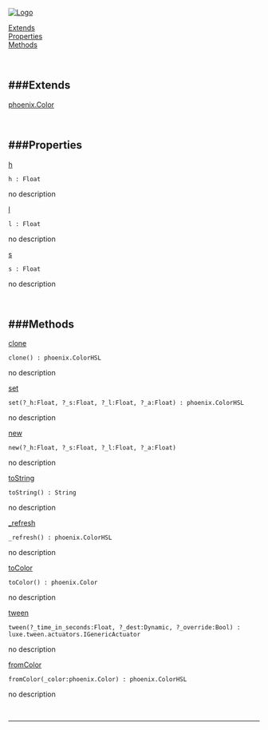 
[![Logo](http://luxeengine.com/images/logo.png)](index.html)


[Extends](#Extends)   
[Properties](#Properties)   
[Methods](#Methods)   


&nbsp;   

<a class="lift" name="Extends" ></a>
###Extends   
---
<a class="lift" name="phoenix.Color" href="phoenix.Color.html">phoenix.Color</a>

&nbsp;   

<a class="lift" name="Properties" ></a>
###Properties   
---
<a class="lift" name="h" href="#h">h</a>



    h : Float

<span class="small_desc_flat"> no description </span>   

<a class="lift" name="l" href="#l">l</a>



    l : Float

<span class="small_desc_flat"> no description </span>   

<a class="lift" name="s" href="#s">s</a>



    s : Float

<span class="small_desc_flat"> no description </span>   

&nbsp;   

<a class="lift" name="Methods" ></a>
###Methods   
---
<a class="lift" name="clone" href="#clone">clone</a>



    clone() : phoenix.ColorHSL

<span class="small_desc_flat"> no description </span>   

<a class="lift" name="set" href="#set">set</a>



    set(?_h:Float, ?_s:Float, ?_l:Float, ?_a:Float) : phoenix.ColorHSL

<span class="small_desc_flat"> no description </span>   

<a class="lift" name="new" href="#new">new</a>



    new(?_h:Float, ?_s:Float, ?_l:Float, ?_a:Float) 

<span class="small_desc_flat"> no description </span>   

<a class="lift" name="toString" href="#toString">toString</a>



    toString() : String

<span class="small_desc_flat"> no description </span>   

<a class="lift" name="_refresh" href="#_refresh">_refresh</a>



    _refresh() : phoenix.ColorHSL

<span class="small_desc_flat"> no description </span>   

<a class="lift" name="toColor" href="#toColor">toColor</a>



    toColor() : phoenix.Color

<span class="small_desc_flat"> no description </span>   

<a class="lift" name="tween" href="#tween">tween</a>



    tween(?_time_in_seconds:Float, ?_dest:Dynamic, ?_override:Bool) : luxe.tween.actuators.IGenericActuator

<span class="small_desc_flat"> no description </span>   

<a class="lift" name="fromColor" href="#fromColor">fromColor</a>



    fromColor(_color:phoenix.Color) : phoenix.ColorHSL

<span class="small_desc_flat"> no description </span>   



&nbsp;
&nbsp;
&nbsp;

---  


&nbsp;   
&nbsp;   